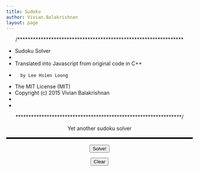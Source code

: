 ```yaml
---
title: Sudoku
author: Vivian.Balakrishnan
layout: page
---
```


/****************************************************************
*	Sudoku Solver
*
*	Translated into Javascript from original code in C++
*		by Lee Hsien Loong
*	The MIT License (MIT)
*	Copyright (c) 2015 Vivian Balakrishnan
*
*
****************************************************************/

Yet another sudoku solver

<style>
    p { text-align: center; }
    table { border: 2px solid #000; border-collapse: collapse;
            margin-left: auto; margin-right: auto; }
    input { border: 2px solid #ccc; }
</style>

<script type="text/javascript">


  BOARD_SIZE = 9;         // Width and height of the SuDoku board
	BOX_SIZE = 3;           // Width and height of the inner boxes
	EMPTY = "";             // Empty cell marker
	BLANK = 0x0;
	ONES = 0x3fe;			//	Binary 1111111110
	var InBlock = [];
	var InRow = [];
	var InCol = [];
	var board = [];			// Board of 81 cells

	var Block = [];			// 3x3 block of cells
	var Row = [];			// Row of 9 cells
	var Col = [];			// Column of 9 cells
	var Seq = []; 			// Sequence of blank cells
	var SeqPos = 0; 		// Points to blank cells



    function nextfield(me){
    	var vnum=/[1-9]/;
        var elements=document.getElementsByTagName("input");
			for (i=0; i<elements.length; i++) {

				if (elements[i]==me) {
					break;
					}
			}
		if (!elements[i].value.match(vnum)) {  

					elements[i].value="";
					elements[i].focus();
		}	else	{
        elements[i+1].focus();

        }
    }


    function draw() {
    	document.write('<table>');
    	for (var row=0; row<9; row++) {
    		document.write('<tr>');
    		for (var col=0; col<9; col++) {
				document.write('<td><input type="text" size="1" maxlength="1" style="font-size:20px" onkeyup="nextfield(this)"/></td>');
			}
			document.write('</tr>');
    	}
    	document.write('</table>');
    }


	function setup() {
			board = document.getElementsByTagName("input");
     		for (var i=0; i<81; i++) {
     			var Square = i;
     			InRow[Square] = (Math.floor(Square / BOARD_SIZE));
     			InCol[Square] = (Square % BOARD_SIZE);
     			InBlock[Square] = ((Math.floor(Square/27) ) * 3)  + (Math.floor((Square % BOARD_SIZE) / 3));	  		
     		}	   

            for (var i=0; i<9; i++) {
            	Block[i] = ONES;
            	Row[i] = ONES;
            	Col[i] = ONES;
		  	}

		}

	function bitcount(b){
		b=b>>>1;
		var count = 0;
		while (b) {
			b= (b >>> 1);
			count++;
		}
		return count;
	}

	function removeValbit(c,v) {
		Block[InBlock[c]] &= ~v;
		Row[InRow[c]] &= ~v;
		Col[InCol[c]] &= ~v;
	}

	function test(SeqNum) {

		if (SeqNum>=Seq.length) return true;	//Solved

		var index = Seq[SeqNum];

		var possibles = Block[InBlock[index]] & Row[InRow[index]] & Col[InCol[index]];

		while (possibles) {

			var valbit = possibles & (-possibles);
			possibles &= ~valbit;

			board[index].value = bitcount(valbit);

			removeValbit(index, valbit);

			if (test(SeqNum+1)) return true;

			Block[InBlock[index]] |= valbit;
			Row[InRow[index]] |= valbit;
			Col[InCol[index]] |= valbit;
			}
		return false;		 	
	  }		


	function solve () {      
		setup();
		for (var i=0; i<81; i++) {
			if (board[i].value!=EMPTY) {
				var valbit2=1<<(board[i].value);
				removeValbit(i,valbit2);
			} else {
				Seq[Seq.length]=i;
			}
		}

		if (!test(0))
			alert("Cannot find solution");     
	}             

</script>

<table>
  <script type="text/javascript">
    draw();

  </script>
</table>

<p><button type="button" onclick="solve();">Solve!</button></p>
<p><button type="button" onclick="window.location.reload(true)">Clear</button></p>
